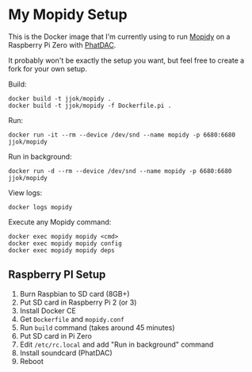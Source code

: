 My Mopidy Setup
===============

This is the Docker image that I'm currently using to run [Mopidy](https://www.mopidy.com/) on a Raspberry Pi Zero with
[PhatDAC](https://shop.pimoroni.com/products/phat-dac).

It probably won't be exactly the setup you want, but feel free to create a fork for your own setup.

Build:

    docker build -t jjok/mopidy .
    docker build -t jjok/mopidy -f Dockerfile.pi .

Run:

    docker run -it --rm --device /dev/snd --name mopidy -p 6680:6680 jjok/mopidy

Run in background:

    docker run -d --rm --device /dev/snd --name mopidy -p 6680:6680 jjok/mopidy

View logs:

    docker logs mopidy

Execute any Mopidy command:

    docker exec mopidy mopidy <cmd>
    docker exec mopidy mopidy config
    docker exec mopidy mopidy deps


Raspberry PI Setup
------------------

1. Burn Raspbian to SD card (8GB+)
2. Put SD card in Raspberry Pi 2 (or 3)
3. Install Docker CE
4. Get `Dockerfile` and `mopidy.conf`
5. Run `build` command (takes around 45 minutes)
6. Put SD card in Pi Zero
7. Edit `/etc/rc.local` and add "Run in background" command
8. Install soundcard (PhatDAC)
9. Reboot
